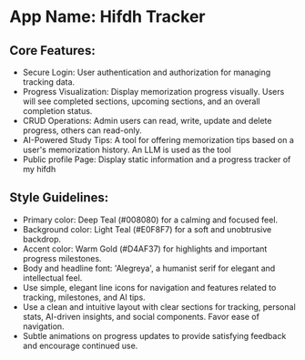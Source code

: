 # **App Name**: Hifdh Tracker

## Core Features:

- Secure Login: User authentication and authorization for managing tracking data.
- Progress Visualization: Display memorization progress visually. Users will see completed sections, upcoming sections, and an overall completion status. 
- CRUD Operations: Admin users can read, write, update and delete progress, others can read-only.
- AI-Powered Study Tips: A tool for offering memorization tips based on a user's memorization history. An LLM is used as the tool
- Public profile Page: Display static information and a progress tracker of my hifdh

## Style Guidelines:

- Primary color: Deep Teal (#008080) for a calming and focused feel.
- Background color: Light Teal (#E0F8F7) for a soft and unobtrusive backdrop.
- Accent color: Warm Gold (#D4AF37) for highlights and important progress milestones.
- Body and headline font: 'Alegreya', a humanist serif for elegant and intellectual feel.
- Use simple, elegant line icons for navigation and features related to tracking, milestones, and AI tips.
- Use a clean and intuitive layout with clear sections for tracking, personal stats, AI-driven insights, and social components. Favor ease of navigation.
- Subtle animations on progress updates to provide satisfying feedback and encourage continued use.
